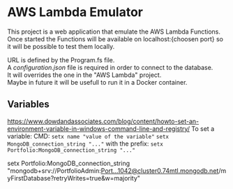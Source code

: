 ﻿# AWS Lambda Emulator
This project is a web application that emulate the AWS Lambda Functions.  
Once started the Functions will be available on localhost:{choosen port} so it will be possible to test them locally.  

URL is defined by the Program.fs file.  
A _configuration.json_ file is required in order to connect to the database.  
It will overrides the one in the "AWS Lambda" project.  
Maybe in future it will be usefull to run it in a Docker container.  

## Variables
https://www.dowdandassociates.com/blog/content/howto-set-an-environment-variable-in-windows-command-line-and-registry/
To set a variable:
CMD: ``setx name "value of the variable"``
``setx MongoDB_connection_string "..."``
with the prefix:
``setx Portfolio:MongoDB_connection_string "..."``

setx Portfolio:MongoDB_connection_string "mongodb+srv://PortfolioAdmin:Port...1042@cluster0.74mtl.mongodb.net/myFirstDatabase?retryWrites=true&w=majority"